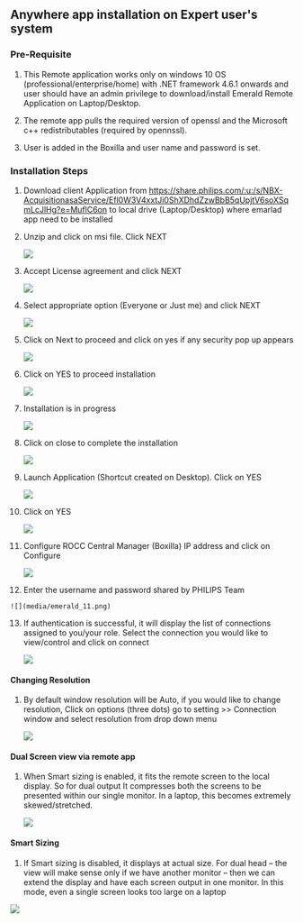 ## Anywhere app installation on Expert user's system

### Pre-Requisite

1. This Remote application works only on windows 10 OS (professional/enterprise/home) with .NET framework 4.6.1 onwards and user should have an admin privilege to download/install Emerald Remote Application on Laptop/Desktop.

2. The remote app pulls the required version of openssl and the Microsoft c++ redistributables (required by opennssl).

3. User is added in the Boxilla and user name and password is set.

### Installation Steps

1. Download  client Application from   https://share.philips.com/:u:/s/NBX-AcquisitionasaService/Efl0W3V4xxtJi0ShXDhdZzwBbB5qUpjtV6soXSqmLcJlHg?e=MuflC6on to local drive (Laptop/Desktop) where emarlad app need to be installed

2. Unzip and click on msi file. Click NEXT

	![](media/emerald_01.png)
	
3. Accept License agreement and click NEXT

	![](media/emerald_01.png)
	
4.  Select appropriate option (Everyone or Just me) and click NEXT

	![](media/emerald_03.png)
	
5. Click on Next to proceed and click on yes if any security pop up appears
	
	![](media/emerald_04.png)
	
	
6. Click on YES to proceed installation
	
	![](media/emerald_05.png)
	
	
7. Installation is in progress

	![](media/emerald_06.png)
	
8. Click on close to complete the installation
	
	![](media/emerald_07.png)
	
9. Launch Application (Shortcut created on Desktop). Click on YES

	![](media/emerald_08.png)
	
10. Click on YES

	![](media/emerald_09.png)
	

11. Configure ROCC Central Manager (Boxilla) IP address and click on Configure
	
	![](media/emerald_10.png)

12.  Enter the username and password shared by PHILIPS Team

	![](media/emerald_11.png)

13. If authentication is successful, it will display the list of connections assigned to you/your role. Select the connection you would like to view/control and click on connect

	![](media/emerald_12.png)
	
#### Changing Resolution 

1. By default window resolution will be Auto, if you would like to change resolution,  Click on options (three dots) go to setting >> Connection window and select resolution from drop down menu

	![](media/emerald_13.png)
	
	
#### Dual Screen view via remote app

1. When Smart sizing is enabled, it fits the remote screen to the local display. So for dual output It compresses both the screens to be presented within our single monitor. In a laptop, this becomes extremely skewed/stretched. 

	![](media/emerald_14.png)

#### Smart Sizing 

1. If Smart sizing is disabled, it displays at actual size. For dual head – the view will make sense only if we have another monitor – then we can extend the display and have each screen output in one monitor. In this mode, even a single screen looks too large on a laptop 
	
![](media/emerald_15.png)